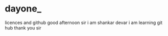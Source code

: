 # dayone_
licences and github
good afternoon sir 
i am shankar devar
i am learning git hub 
thank you sir
